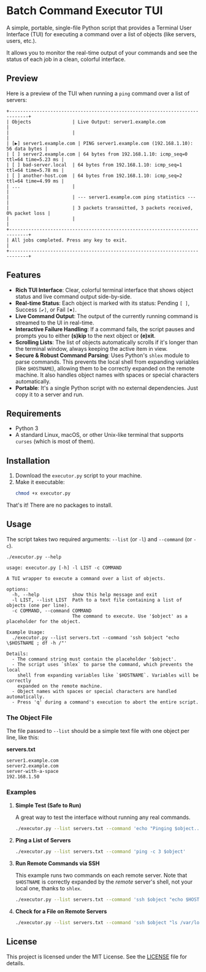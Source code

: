 # Batch Command Executor TUI

A simple, portable, single-file Python script that provides a Terminal User Interface (TUI) for executing a command over a list of objects (like servers, users, etc.).

It allows you to monitor the real-time output of your commands and see the status of each job in a clean, colorful interface.

## Preview

Here is a preview of the TUI when running a `ping` command over a list of servers:

```
+-----------------------------------------------------------------------------+
| Objects               | Live Output: server1.example.com                    |
|                       |                                                     |
| [▶] server1.example.com | PING server1.example.com (192.168.1.10): 56 data bytes |
| [ ] server2.example.com | 64 bytes from 192.168.1.10: icmp_seq=0 ttl=64 time=5.23 ms |
| [ ] bad-server.local  | 64 bytes from 192.168.1.10: icmp_seq=1 ttl=64 time=5.78 ms |
| [ ] another-host.com  | 64 bytes from 192.168.1.10: icmp_seq=2 ttl=64 time=4.99 ms |
| ...                   |                                                     |
|                       | --- server1.example.com ping statistics ---         |
|                       | 3 packets transmitted, 3 packets received, 0% packet loss |
|                       |                                                     |
+-----------------------------------------------------------------------------+
| All jobs completed. Press any key to exit.                                  |
+-----------------------------------------------------------------------------+
```

## Features

- **Rich TUI Interface**: Clear, colorful terminal interface that shows object status and live command output side-by-side.
- **Real-time Status**: Each object is marked with its status: Pending `[ ]`, Success `[✔]`, or Fail `[✖]`.
- **Live Command Output**: The output of the currently running command is streamed to the UI in real-time.
- **Interactive Failure Handling**: If a command fails, the script pauses and prompts you to either **(s)kip** to the next object or **(e)xit**.
- **Scrolling Lists**: The list of objects automatically scrolls if it's longer than the terminal window, always keeping the active item in view.
- **Secure & Robust Command Parsing**: Uses Python's `shlex` module to parse commands. This prevents the local shell from expanding variables (like `$HOSTNAME`), allowing them to be correctly expanded on the remote machine. It also handles object names with spaces or special characters automatically.
- **Portable**: It's a single Python script with no external dependencies. Just copy it to a server and run.

## Requirements

- Python 3
- A standard Linux, macOS, or other Unix-like terminal that supports `curses` (which is most of them).

## Installation

1.  Download the `executor.py` script to your machine.
2.  Make it executable:
    ```bash
    chmod +x executor.py
    ```

That's it! There are no packages to install.

## Usage

The script takes two required arguments: `--list` (or `-l`) and `--command` (or `-c`).

```
./executor.py --help
```

```
usage: executor.py [-h] -l LIST -c COMMAND

A TUI wrapper to execute a command over a list of objects.

options:
  -h, --help            show this help message and exit
  -l LIST, --list LIST  Path to a text file containing a list of objects (one per line).
  -c COMMAND, --command COMMAND
                        The command to execute. Use '$object' as a placeholder for the object.

Example Usage:
  ./executor.py --list servers.txt --command 'ssh $object "echo \$HOSTNAME ; df -h /"'

Details:
  - The command string must contain the placeholder '$object'.
  - The script uses `shlex` to parse the command, which prevents the local
    shell from expanding variables like `$HOSTNAME`. Variables will be correctly
    expanded on the remote machine.
  - Object names with spaces or special characters are handled automatically.
  - Press 'q' during a command's execution to abort the entire script.
```

### The Object File

The file passed to `--list` should be a simple text file with one object per line, like this:

**servers.txt**
```
server1.example.com
server2.example.com
server-with-a-space
192.168.1.50
```

### Examples

1.  **Simple Test (Safe to Run)**

    A great way to test the interface without running any real commands.

    ```bash
    ./executor.py --list servers.txt --command 'echo "Pinging $object..." && sleep 2'
    ```

2.  **Ping a List of Servers**

    ```bash
    ./executor.py --list servers.txt --command 'ping -c 3 $object'
    ```

3.  **Run Remote Commands via SSH**

    This example runs two commands on each remote server. Note that `$HOSTNAME` is correctly expanded by the *remote* server's shell, not your local one, thanks to `shlex`.

    ```bash
    ./executor.py --list servers.txt --command 'ssh $object "echo $HOSTNAME ; df -h /"'
    ```

4.  **Check for a File on Remote Servers**

    ```bash
    ./executor.py --list servers.txt --command 'ssh $object "ls /var/log/app.log"'
    ```

## License

This project is licensed under the MIT License. See the [LICENSE](LICENSE) file for details.
